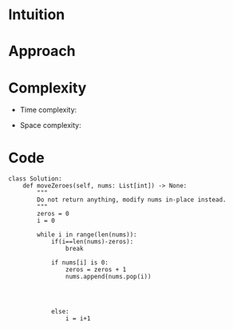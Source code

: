 # Intuition
<!-- Describe your first thoughts on how to solve this problem. -->

# Approach
<!-- Describe your approach to solving the problem. -->

# Complexity
- Time complexity:
<!-- Add your time complexity here, e.g. $$O(n)$$ -->

- Space complexity:
<!-- Add your space complexity here, e.g. $$O(n)$$ -->

# Code
```
class Solution:
    def moveZeroes(self, nums: List[int]) -> None:
        """
        Do not return anything, modify nums in-place instead.
        """
        zeros = 0
        i = 0
        
        while i in range(len(nums)):
            if(i==len(nums)-zeros):
                break

            if nums[i] is 0:
                zeros = zeros + 1
                nums.append(nums.pop(i))


            
                
            else:
                i = i+1


        



        

               
```